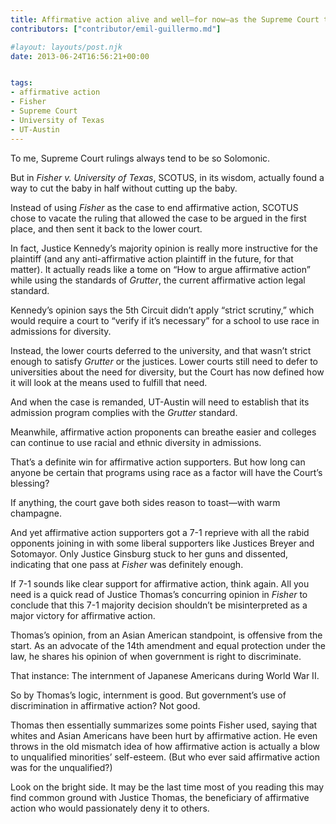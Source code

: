 ```yaml
---
title: Affirmative action alive and well–for now–as the Supreme Court throws Fisher back to the lower court
contributors: ["contributor/emil-guillermo.md"]

#layout: layouts/post.njk
date: 2013-06-24T16:56:21+00:00


tags:
- affirmative action
- Fisher
- Supreme Court
- University of Texas
- UT-Austin
---
```


To me, Supreme Court rulings always tend to be so Solomonic.

But in _Fisher v. University of Texas_, SCOTUS, in its wisdom, actually found a
way to cut the baby in half without cutting up the baby.

Instead of using _Fisher_ as the case to end affirmative action, SCOTUS chose to
vacate the ruling that allowed the case to be argued in the first place, and
then sent it back to the lower court.

In fact, Justice Kennedy’s majority opinion is really more instructive for the
plaintiff (and any anti-affirmative action plaintiff in the future, for that
matter). It actually reads like a tome on “How to argue affirmative action”
while using the standards of _Grutter_, the current affirmative action legal
standard.

Kennedy’s opinion says the 5th Circuit didn’t apply “strict scrutiny,” which
would require a court to “verify if it’s necessary” for a school to use race in
admissions for diversity.

Instead, the lower courts deferred to the university, and that wasn’t strict
enough to satisfy _Grutter_ or the justices. Lower courts still need to defer to
universities about the need for diversity, but the Court has now defined how it
will look at the means used to fulfill that need.

And when the case is remanded, UT-Austin will need to establish that its
admission program complies with the _Grutter_ standard.

Meanwhile, affirmative action proponents can breathe easier and colleges can
continue to use racial and ethnic diversity in admissions.

That’s a definite win for affirmative action supporters. But how long can anyone
be certain that programs using race as a factor will have the Court’s blessing?

If anything, the court gave both sides reason to toast—with warm champagne.

And yet affirmative action supporters got a 7-1 reprieve with all the rabid
opponents joining in with some liberal supporters like Justices Breyer and
Sotomayor. Only Justice Ginsburg stuck to her guns and dissented, indicating
that one pass at _Fisher_ was definitely enough.

If 7-1 sounds like clear support for affirmative action, think again. All you
need is a quick read of Justice Thomas’s concurring opinion in _Fisher_ to
conclude that this 7-1 majority decision shouldn’t be misinterpreted as a major
victory for affirmative action.

Thomas’s opinion, from an Asian American standpoint, is offensive from the
start. As an advocate of the 14th amendment and equal protection under the law,
he shares his opinion of when government is right to discriminate.

That instance: The internment of Japanese Americans during World War II.

So by Thomas’s logic, internment is good. But government’s use of discrimination
in affirmative action? Not good.

Thomas then essentially summarizes some points Fisher used, saying that whites
and Asian Americans have been hurt by affirmative action. He even throws in the
old mismatch idea of how affirmative action is actually a blow to unqualified
minorities’ self-esteem. (But who ever said affirmative action was for the
unqualified?)

Look on the bright side. It may be the last time most of you reading this may
find common ground with Justice Thomas, the beneficiary of affirmative action
who would passionately deny it to others.

